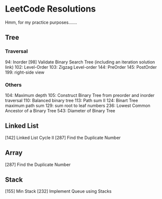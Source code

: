 # LeetCode Resolutions

Hmm, for my practice purposes.......

## Tree

### Traversal

94: Inorder
[98] Validate Binary Search Tree (including an iteration solution link)
102: Level-Order
103: Zigzag Level-order
144: PreOrder
145: PostOrder 
199: right-side view

### Others

104: Maximum depth
105: Construct Binary Tree from preorder and inorder traversal
110: Balanced binary tree
113: Path sum II
124: Binart Tree maximum path sum
129: sum root to leaf numbers
236: Lowest Common Ancestor of a Binary Tree
543: Diameter of Binary Tree

## Linked List

[142] Linked List Cycle II
[287] Find the Duplicate Number

## Array

[287] Find the Duplicate Number

## Stack

[155] Min Stack
[232] Implement Queue using Stacks